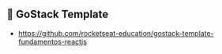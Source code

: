 ## 📌 GoStack Template
- https://github.com/rocketseat-education/gostack-template-fundamentos-reactjs
